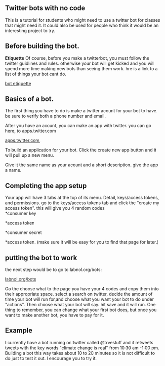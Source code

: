 ## Twitter bots with no code
This is a tutorial for students who might need to use a twitter bot for classes that might need it. It could also be used for people who think it would be an interesting project to try.



## Before building the bot.

**Etiquette** Of course, before you make a twitterbot, you must follow the twitter guidlines and rules. otherwise your bot will get kicked and you will spend more time making new bots than seeing them work. hre is a link to a list of things your bot cant do.

[bot etiquette](http://tinysubversions.com/2013/03/basic-twitter-bot-etiquette/)



## Basics of a bot.
The first thing you have to do is make  a twitter acount for your bot to have. be sure to verify both a phone number and email.

After you have an acount, you can make an app with twitter. you can go here, to apps.twitter.com 

[apps.twitter.com](https://twitter.com/login?redirect_after_login=https%3A%2F%2Fdeveloper.twitter.com%2Fapps), 

To build an application for your bot. Click the create new app button and it will pull up a new menu.

Give it the same name as your acount and a short description. give the app a name.

## Completing the app setup
Your app will have 3 tabs at the top of its menu. Detail, keys/access tokens, and permissions. go to the keys/access tokens tab and click the "create my access token". this will give you 4 random codes  
*consumer key 

*access token

*consumer secret 

*access token. 
(make sure it will be easy for you to find that page for later.)

## putting the bot to work
the next step would be to go to labnol.org/bots:

[labnol.org/bots](https://script.google.com/macros/s/AKfycbwWSRgdQ7ji6TH1njlimjZiM81M7MdHA34BliELlrANouhfIBXz/exec)

Go the choose what  to the page you have your 4 codes and copy them into their appropriate space. 
select a search on twitter, decide the amount of time your bot will run for,and choose what you want your bot to do under "actions". Then choose what your bot will say. hit save and it will run.
One thing to remember, you can change what your first bot does, but once you want to make another bot, you have to pay for it.
## Example
I currently have a bot running on twitter called @trvestuff and it retweets tweets with the key words "climate change is real" from 10:30 am -1:00 pm.
Building a bot this way takes about 10 to 20 minutes so it is not difficult to do just to test it out. I encourage you to try it.

